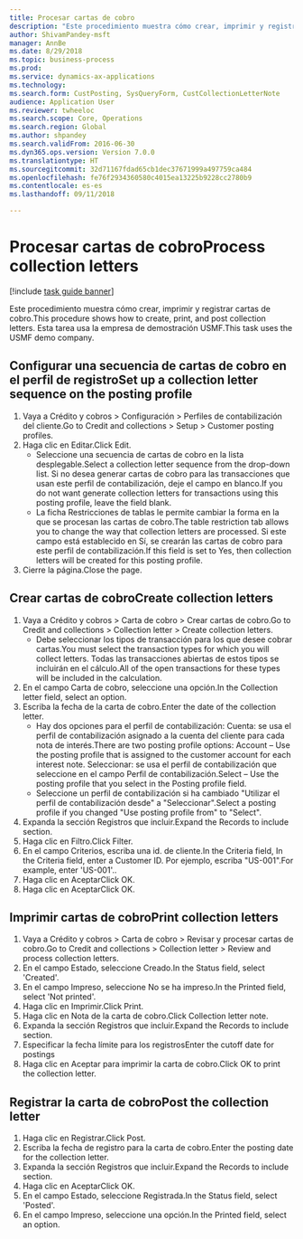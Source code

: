 ```yaml
--- 
title: Procesar cartas de cobro
description: "Este procedimiento muestra cómo crear, imprimir y registrar cartas de cobro."
author: ShivamPandey-msft
manager: AnnBe
ms.date: 8/29/2018
ms.topic: business-process
ms.prod: 
ms.service: dynamics-ax-applications
ms.technology: 
ms.search.form: CustPosting, SysQueryForm, CustCollectionLetterNote
audience: Application User
ms.reviewer: twheeloc
ms.search.scope: Core, Operations
ms.search.region: Global
ms.author: shpandey
ms.search.validFrom: 2016-06-30
ms.dyn365.ops.version: Version 7.0.0
ms.translationtype: HT
ms.sourcegitcommit: 32d71167fdad65cb1dec37671999a497759ca484
ms.openlocfilehash: fe76f2934360580c4015ea13225b9228cc2780b9
ms.contentlocale: es-es
ms.lasthandoff: 09/11/2018

---
```

# <a name="process-collection-letters"></a><span data-ttu-id="d8277-103">Procesar cartas de cobro</span><span class="sxs-lookup"><span data-stu-id="d8277-103">Process collection letters</span></span>

[!include [task guide banner](../../includes/task-guide-banner.md)]

<span data-ttu-id="d8277-104">Este procedimiento muestra cómo crear, imprimir y registrar cartas de cobro.</span><span class="sxs-lookup"><span data-stu-id="d8277-104">This procedure shows how to create, print, and post collection letters.</span></span> <span data-ttu-id="d8277-105">Esta tarea usa la empresa de demostración USMF.</span><span class="sxs-lookup"><span data-stu-id="d8277-105">This task uses the USMF demo company.</span></span>


## <a name="set-up-a-collection-letter-sequence-on-the-posting-profile"></a><span data-ttu-id="d8277-106">Configurar una secuencia de cartas de cobro en el perfil de registro</span><span class="sxs-lookup"><span data-stu-id="d8277-106">Set up a collection letter sequence on the posting profile</span></span>
1. <span data-ttu-id="d8277-107">Vaya a Crédito y cobros > Configuración > Perfiles de contabilización del cliente.</span><span class="sxs-lookup"><span data-stu-id="d8277-107">Go to Credit and collections > Setup > Customer posting profiles.</span></span>
2. <span data-ttu-id="d8277-108">Haga clic en Editar.</span><span class="sxs-lookup"><span data-stu-id="d8277-108">Click Edit.</span></span>
    * <span data-ttu-id="d8277-109">Seleccione una secuencia de cartas de cobro en la lista desplegable.</span><span class="sxs-lookup"><span data-stu-id="d8277-109">Select a collection letter sequence from the drop-down list.</span></span> <span data-ttu-id="d8277-110">Si no desea generar cartas de cobro para las transacciones que usan este perfil de contabilización, deje el campo en blanco.</span><span class="sxs-lookup"><span data-stu-id="d8277-110">If you do not want generate collection letters for transactions using this posting profile, leave the field blank.</span></span>  
    * <span data-ttu-id="d8277-111">La ficha Restricciones de tablas le permite cambiar la forma en la que se procesan las cartas de cobro.</span><span class="sxs-lookup"><span data-stu-id="d8277-111">The table restriction tab allows you to change the way that collection letters are processed.</span></span> <span data-ttu-id="d8277-112">Si este campo está establecido en Sí, se crearán las cartas de cobro para este perfil de contabilización.</span><span class="sxs-lookup"><span data-stu-id="d8277-112">If this field is set to Yes, then collection letters will be created for this posting profile.</span></span>  
3. <span data-ttu-id="d8277-113">Cierre la página.</span><span class="sxs-lookup"><span data-stu-id="d8277-113">Close the page.</span></span>

## <a name="create-collection-letters"></a><span data-ttu-id="d8277-114">Crear cartas de cobro</span><span class="sxs-lookup"><span data-stu-id="d8277-114">Create collection letters</span></span>
1. <span data-ttu-id="d8277-115">Vaya a Crédito y cobros > Carta de cobro > Crear cartas de cobro.</span><span class="sxs-lookup"><span data-stu-id="d8277-115">Go to Credit and collections > Collection letter > Create collection letters.</span></span>
    * <span data-ttu-id="d8277-116">Debe seleccionar los tipos de transacción para los que desee cobrar cartas.</span><span class="sxs-lookup"><span data-stu-id="d8277-116">You must select the transaction types for which you will collect letters.</span></span> <span data-ttu-id="d8277-117">Todas las transacciones abiertas de estos tipos se incluirán en el cálculo.</span><span class="sxs-lookup"><span data-stu-id="d8277-117">All of the open transactions for these types will be included in the calculation.</span></span>  
2. <span data-ttu-id="d8277-118">En el campo Carta de cobro, seleccione una opción.</span><span class="sxs-lookup"><span data-stu-id="d8277-118">In the Collection letter field, select an option.</span></span>
3. <span data-ttu-id="d8277-119">Escriba la fecha de la carta de cobro.</span><span class="sxs-lookup"><span data-stu-id="d8277-119">Enter the date of the collection letter.</span></span>
    * <span data-ttu-id="d8277-120">Hay dos opciones para el perfil de contabilización: Cuenta: se usa el perfil de contabilización asignado a la cuenta del cliente para cada nota de interés.</span><span class="sxs-lookup"><span data-stu-id="d8277-120">There are two posting profile options:   Account – Use the posting profile that is assigned to the customer account for each interest note.</span></span>   <span data-ttu-id="d8277-121">Seleccionar: se usa el perfil de contabilización que seleccione en el campo Perfil de contabilización.</span><span class="sxs-lookup"><span data-stu-id="d8277-121">Select – Use the posting profile that you select in the Posting profile field.</span></span>  
    * <span data-ttu-id="d8277-122">Seleccione un perfil de contabilización si ha cambiado "Utilizar el perfil de contabilización desde" a "Seleccionar".</span><span class="sxs-lookup"><span data-stu-id="d8277-122">Select a posting profile if you changed "Use posting profile from" to "Select".</span></span>  
4. <span data-ttu-id="d8277-123">Expanda la sección Registros que incluir.</span><span class="sxs-lookup"><span data-stu-id="d8277-123">Expand the Records to include section.</span></span>
5. <span data-ttu-id="d8277-124">Haga clic en Filtro.</span><span class="sxs-lookup"><span data-stu-id="d8277-124">Click Filter.</span></span>
6. <span data-ttu-id="d8277-125">En el campo Criterios, escriba una id. de cliente.</span><span class="sxs-lookup"><span data-stu-id="d8277-125">In the Criteria field, In the Criteria field, enter a Customer ID.</span></span> <span data-ttu-id="d8277-126">Por ejemplo, escriba "US-001".</span><span class="sxs-lookup"><span data-stu-id="d8277-126">For example, enter 'US-001'..</span></span>
7. <span data-ttu-id="d8277-127">Haga clic en Aceptar</span><span class="sxs-lookup"><span data-stu-id="d8277-127">Click OK.</span></span>
8. <span data-ttu-id="d8277-128">Haga clic en Aceptar</span><span class="sxs-lookup"><span data-stu-id="d8277-128">Click OK.</span></span>

## <a name="print-collection-letters"></a><span data-ttu-id="d8277-129">Imprimir cartas de cobro</span><span class="sxs-lookup"><span data-stu-id="d8277-129">Print collection letters</span></span>
1. <span data-ttu-id="d8277-130">Vaya a Crédito y cobros > Carta de cobro > Revisar y procesar cartas de cobro.</span><span class="sxs-lookup"><span data-stu-id="d8277-130">Go to Credit and collections > Collection letter > Review and process collection letters.</span></span>
2. <span data-ttu-id="d8277-131">En el campo Estado, seleccione Creado.</span><span class="sxs-lookup"><span data-stu-id="d8277-131">In the Status field, select 'Created'.</span></span>
3. <span data-ttu-id="d8277-132">En el campo Impreso, seleccione No se ha impreso.</span><span class="sxs-lookup"><span data-stu-id="d8277-132">In the Printed field, select 'Not printed'.</span></span>
4. <span data-ttu-id="d8277-133">Haga clic en Imprimir.</span><span class="sxs-lookup"><span data-stu-id="d8277-133">Click Print.</span></span>
5. <span data-ttu-id="d8277-134">Haga clic en Nota de la carta de cobro.</span><span class="sxs-lookup"><span data-stu-id="d8277-134">Click Collection letter note.</span></span>
6. <span data-ttu-id="d8277-135">Expanda la sección Registros que incluir.</span><span class="sxs-lookup"><span data-stu-id="d8277-135">Expand the Records to include section.</span></span>
7. <span data-ttu-id="d8277-136">Especificar la fecha límite para los registros</span><span class="sxs-lookup"><span data-stu-id="d8277-136">Enter the cutoff date for postings</span></span>
8. <span data-ttu-id="d8277-137">Haga clic en Aceptar para imprimir la carta de cobro.</span><span class="sxs-lookup"><span data-stu-id="d8277-137">Click OK to print the collection letter.</span></span>

## <a name="post-the-collection-letter"></a><span data-ttu-id="d8277-138">Registrar la carta de cobro</span><span class="sxs-lookup"><span data-stu-id="d8277-138">Post the collection letter</span></span>
1. <span data-ttu-id="d8277-139">Haga clic en Registrar.</span><span class="sxs-lookup"><span data-stu-id="d8277-139">Click Post.</span></span>
2. <span data-ttu-id="d8277-140">Escriba la fecha de registro para la carta de cobro.</span><span class="sxs-lookup"><span data-stu-id="d8277-140">Enter the posting date for the collection letter.</span></span>
3. <span data-ttu-id="d8277-141">Expanda la sección Registros que incluir.</span><span class="sxs-lookup"><span data-stu-id="d8277-141">Expand the Records to include section.</span></span>
4. <span data-ttu-id="d8277-142">Haga clic en Aceptar</span><span class="sxs-lookup"><span data-stu-id="d8277-142">Click OK.</span></span>
5. <span data-ttu-id="d8277-143">En el campo Estado, seleccione Registrada.</span><span class="sxs-lookup"><span data-stu-id="d8277-143">In the Status field, select 'Posted'.</span></span>
6. <span data-ttu-id="d8277-144">En el campo Impreso, seleccione una opción.</span><span class="sxs-lookup"><span data-stu-id="d8277-144">In the Printed field, select an option.</span></span>


